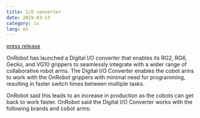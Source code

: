 ```yaml
---
title: I/O converter
date: 2019-03-13
category: io
lang: en
---
```


[press release](https://www.therobotreport.com/onrobot-girppers-cobots-converter/)

OnRobot has launched a Digital I/O converter that enables its RG2, RG6, Gecko, and VG10 grippers to seamlessly integrate with a wider range of collaborative robot arms. The Digital I/O Converter enables the cobot arms to work with the OnRobot grippers with minimal need for programming, resulting in faster switch times between multiple tasks.

OnRobot said this leads to an increase in production as the cobots can get back to work faster. OnRobot said the Digital I/O Converter works with the following brands and cobot arms:

